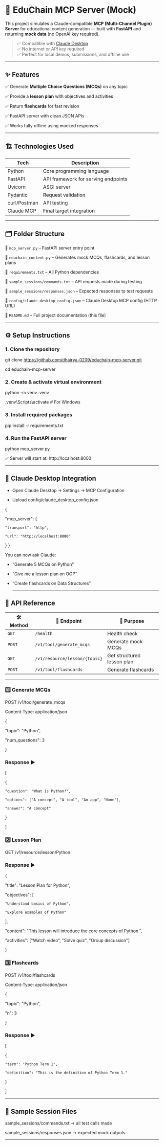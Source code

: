 # 🧠 EduChain MCP Server (Mock)

This project simulates a Claude-compatible **MCP (Multi-Channel Plugin) Server** for educational content generation — built with **FastAPI** and returning **mock data** (no OpenAI key required).

> ✅ Compatible with [Claude Desktop](https://www.anthropic.com)  
> ✅ No internet or API key required  
> ✅ Perfect for local demos, submissions, and offline use

---

## ✨ Features

 ✅ Generate **Multiple Choice Questions (MCQs)** on any topic
 
 ✅ Provide a **lesson plan** with objectives and activities
 
 ✅ Return **flashcards** for fast revision
 
 ✅ FastAPI server with clean JSON APIs
 
 ✅ Works fully offline using mocked responses

---

## 🏗️ Technologies Used

| Tech         | Description                         |
|--------------|-------------------------------------|
| Python       | Core programming language           |
| FastAPI      | API framework for serving endpoints |
| Uvicorn      | ASGI server                         |
| Pydantic     | Request validation                  |
| curl/Postman | API testing                         |
| Claude MCP   | Final target integration            |

  ---
  

## 🗂️ Folder Structure

📁 `mcp_server.py` – FastAPI server entry point

📁 `educhain_content.py` – Generates mock MCQs, flashcards, and lesson plans

📁 `requirements.txt` – All Python dependencies

📁 `sample_sessions/commands.txt` – API requests made during testing


📁 `sample_sessions/responses.json` – Expected responses to test requests

📁 `config/claude_desktop_config.json` – Claude Desktop MCP config (HTTP URL)

📁 `README.md` – Full project documentation (this file)

--- 

## ⚙️ Setup Instructions

### 1. Clone the repository

git clone https://github.com/dhairya-0209/educhain-mcp-server.git

cd educhain-mcp-server

### 2. Create & activate virtual environment

python -m venv .venv

.venv\Scripts\activate  # For Windows

### 3. Install required packages

pip install -r requirements.txt

### 4. Run the FastAPI server

python mcp_server.py

✅ Server will start at: http://localhost:8000

---

## 🔌 Claude Desktop Integration

- Open Claude Desktop → Settings → MCP Configuration

- Upload config/claude_desktop_config.json

 {
 
  "mcp_server": {
  
    "transport": "http",
    
    "url": "http://localhost:8000"
    
  }
}

You can now ask Claude:

- “Generate 5 MCQs on Python”

- “Give me a lesson plan on OOP”

- “Create flashcards on Data Structures”

  ---


## 📡 API Reference


| 🛠 Method | 🔗 Endpoint                   | 📄 Purpose                 |
| --------- | ----------------------------- | -------------------------- |
| `GET`     | `/health`                     | Health check               |
| `POST`    | `/v1/tool/generate_mcqs`      | Generate mock MCQs         |
| `GET`     | `/v1/resource/lesson/{topic}` | Get structured lesson plan |
| `POST`    | `/v1/tool/flashcards`         | Generate flashcards        |

---

### 1️⃣ Generate MCQs

POST /v1/tool/generate_mcqs

Content-Type: application/json

{

  "topic": "Python",
  
  "num_questions": 3
  
}


### Response ▶️

[

  {
  
    "question": "What is Python?",
    
    "options": ["A concept", "A tool", "An app", "None"],
    
    "answer": "A concept"
    
  }
  
]


### 2️⃣ Lesson Plan

GET /v1/resource/lesson/Python

### Response ▶️

{

  "title": "Lesson Plan for Python",
  
  "objectives": [
  
    "Understand basics of Python",
    
    "Explore examples of Python"
    
  ],
  
  "content": "This lesson will introduce the core concepts of Python.",
  
  "activities": ["Watch video", "Solve quiz", "Group discussion"]
  
}


### 3️⃣ Flashcards

POST /v1/tool/flashcards

Content-Type: application/json

{

  "topic": "Python",
  
  "n": 3
  
}

### Response ▶️

[

  {
  
    "term": "Python Term 1",
    
    "definition": "This is the definition of Python Term 1."
    
  }
  
]

---  

## 🧪 Sample Session Files

sample_sessions/commands.txt → all test calls made

sample_sessions/responses.json → expected mock outputs

---



